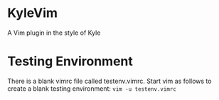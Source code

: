 # KyleVim
A Vim plugin in the style of Kyle

# Testing Environment

There is a blank vimrc file called testenv.vimrc.  Start vim as follows to create a blank testing environment: ``vim -u testenv.vimrc``
